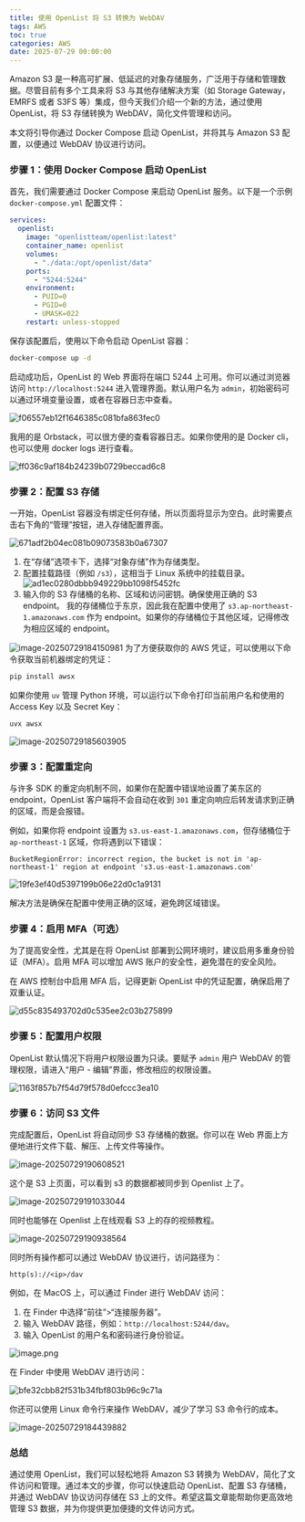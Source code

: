 ```yaml
---
title: 使用 OpenList 将 S3 转换为 WebDAV
tags: AWS
toc: true
categories: AWS
date: 2025-07-29 00:00:00
---
```


Amazon S3 是一种高可扩展、低延迟的对象存储服务，广泛用于存储和管理数据。尽管目前有多个工具来将 S3 与其他存储解决方案（如 Storage Gateway，EMRFS 或者 S3FS 等）集成，但今天我们介绍一个新的方法，通过使用 OpenList，将 S3 存储转换为 WebDAV，简化文件管理和访问。

本文将引导你通过 Docker Compose 启动 OpenList，并将其与 Amazon S3 配置，以便通过 WebDAV 协议进行访问。

<!-- more -->

### 步骤 1：使用 Docker Compose 启动 OpenList

首先，我们需要通过 Docker Compose 来启动 OpenList 服务。以下是一个示例 `docker-compose.yml` 配置文件：

```yml
services:
  openlist:
    image: "openlistteam/openlist:latest"
    container_name: openlist
    volumes:
      - "./data:/opt/openlist/data"
    ports:
      - "5244:5244"
    environment:
      - PUID=0
      - PGID=0
      - UMASK=022
    restart: unless-stopped
```

保存该配置后，使用以下命令启动 OpenList 容器：

```bash
docker-compose up -d
```

启动成功后，OpenList 的 Web 界面将在端口 5244 上可用。你可以通过浏览器访问 `http://localhost:5244` 进入管理界面。默认用户名为 `admin`，初始密码可以通过环境变量设置，或者在容器日志中查看。

![f06557eb12f1646385c081bfa863fec0](https://raw.githubusercontent.com/cloudsmithy/picgo-imh/master/f06557eb12f1646385c081bfa863fec0.png)

我用的是 Orbstack，可以很方便的查看容器日志。如果你使用的是 Docker cli，也可以使用 docker logs 进行查看。

![ff036c9af184b24239b0729beccad6c8](https://raw.githubusercontent.com/cloudsmithy/picgo-imh/master/ff036c9af184b24239b0729beccad6c8.png)

### 步骤 2：配置 S3 存储

一开始，OpenList 容器没有绑定任何存储，所以页面将显示为空白。此时需要点击右下角的“管理”按钮，进入存储配置界面。

![671adf2b04ec081b09073583b0a67307](https://raw.githubusercontent.com/cloudsmithy/picgo-imh/master/671adf2b04ec081b09073583b0a67307.png)

1. 在“存储”选项卡下，选择“对象存储”作为存储类型。
2. 配置挂载路径（例如 `/s3`），这相当于 Linux 系统中的挂载目录。
   ![ad1ec0280dbbb949229bb1098f5452fc](https://raw.githubusercontent.com/cloudsmithy/picgo-imh/master/ad1ec0280dbbb949229bb1098f5452fc.png)
3. 输入你的 S3 存储桶的名称、区域和访问密钥。确保使用正确的 S3 endpoint。
   我的存储桶位于东京，因此我在配置中使用了 `s3.ap-northeast-1.amazonaws.com` 作为 endpoint。如果你的存储桶位于其他区域，记得修改为相应区域的 endpoint。

![image-20250729184150981](https://raw.githubusercontent.com/cloudsmithy/picgo-imh/master/image-20250729184150981.png)
为了方便获取你的 AWS 凭证，可以使用以下命令获取当前机器绑定的凭证：

```bash
pip install awsx
```

如果你使用 `uv` 管理 Python 环境，可以运行以下命令打印当前用户名和使用的 Access Key 以及 Secret Key：

```bash
uvx awsx
```

![image-20250729185603905](https://raw.githubusercontent.com/cloudsmithy/picgo-imh/master/image-20250729185603905.png)

### 步骤 3：配置重定向

与许多 SDK 的重定向机制不同，如果你在配置中错误地设置了美东区的 endpoint，OpenList 客户端将不会自动在收到 `301` 重定向响应后转发请求到正确的区域，而是会报错。

例如，如果你将 endpoint 设置为 `s3.us-east-1.amazonaws.com`，但存储桶位于 `ap-northeast-1` 区域，你将遇到以下错误：

```
BucketRegionError: incorrect region, the bucket is not in 'ap-northeast-1' region at endpoint 's3.us-east-1.amazonaws.com'
```

![19fe3ef40d5397199b06e22d0c1a9131](https://raw.githubusercontent.com/cloudsmithy/picgo-imh/master/19fe3ef40d5397199b06e22d0c1a9131.png)

解决方法是确保在配置中使用正确的区域，避免跨区域错误。

### 步骤 4：启用 MFA（可选）

为了提高安全性，尤其是在将 OpenList 部署到公网环境时，建议启用多重身份验证（MFA）。启用 MFA 可以增加 AWS 账户的安全性，避免潜在的安全风险。

在 AWS 控制台中启用 MFA 后，记得更新 OpenList 中的凭证配置，确保启用了双重认证。

![d55c835493702d0c535ee2c03b275899](https://raw.githubusercontent.com/cloudsmithy/picgo-imh/master/d55c835493702d0c535ee2c03b275899.png)

### 步骤 5：配置用户权限

OpenList 默认情况下将用户权限设置为只读。要赋予 `admin` 用户 WebDAV 的管理权限，请进入“用户 - 编辑”界面，修改相应的权限设置。

![1163f857b7f54d79f578d0efccc3ea10](https://raw.githubusercontent.com/cloudsmithy/picgo-imh/master/1163f857b7f54d79f578d0efccc3ea10.png)

### 步骤 6：访问 S3 文件

完成配置后，OpenList 将自动同步 S3 存储桶的数据。你可以在 Web 界面上方便地进行文件下载、解压、上传文件等操作。

![image-20250729190608521](https://raw.githubusercontent.com/cloudsmithy/picgo-imh/master/image-20250729190608521-20250729191041135.png)

这个是 S3 上页面，可以看到 s3 的数据都被同步到 Openlist 上了。

![image-20250729191033044](https://raw.githubusercontent.com/cloudsmithy/picgo-imh/master/image-20250729191033044.png)

同时也能够在 Openlist 上在线观看 S3 上的存的视频教程。

![image-20250729190938564](https://raw.githubusercontent.com/cloudsmithy/picgo-imh/master/image-20250729190938564.png)

同时所有操作都可以通过 WebDAV 协议进行，访问路径为：

```
http(s)://<ip>/dav
```

例如，在 MacOS 上，可以通过 Finder 进行 WebDAV 访问：

1. 在 Finder 中选择“前往”>“连接服务器”。
2. 输入 WebDAV 路径，例如：`http://localhost:5244/dav`。
3. 输入 OpenList 的用户名和密码进行身份验证。

![image.png](https://raw.githubusercontent.com/cloudsmithy/picgo-imh/master/330ca92c-9cec-4366-ae66-2f6b25db8fe2.png)

在 Finder 中使用 WebDAV 进行访问：

![bfe32cbb82f531b34fbf803b96c9c71a](https://raw.githubusercontent.com/cloudsmithy/picgo-imh/master/bfe32cbb82f531b34fbf803b96c9c71a.png)

你还可以使用 Linux 命令行来操作 WebDAV，减少了学习 S3 命令行的成本。

![image-20250729184439882](https://raw.githubusercontent.com/cloudsmithy/picgo-imh/master/image-20250729184439882.png)

### 总结

通过使用 OpenList，我们可以轻松地将 Amazon S3 转换为 WebDAV，简化了文件访问和管理。通过本文的步骤，你可以快速启动 OpenList、配置 S3 存储桶，并通过 WebDAV 协议访问存储在 S3 上的文件。希望这篇文章能帮助你更高效地管理 S3 数据，并为你提供更加便捷的文件访问方式。
